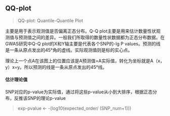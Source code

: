 ## QQ-plot

> QQ-plot:  Quantile-Quantile Plot 

主要是用于表示观测值是否偏离正态分布。Q-Q plot主要是用来估计数量性状观测值与预测值之间的差异。一般我们所取得的数量性状数据都为正态分布数据。在GWAS研究中Q-Q plot的X和Y轴主要是代表各个SNP的-lg P values。预测的线是一条从原点发出的45°角的虚线。实际观测值则是标的实心点。 

 理论上一个点A在该图上的位置应该是A预测值=A实际值，转化为坐标就是A（x，y）x=y。所以预测的线是一条从原点发出的45°线。 

#### 估计理论值

SNP对应的p-value为实际值，通过将这些p-value从小到大排序，根据正态分布，反推该SNP的理论p-value

>  exp-pvalue <- -(log10(expected_order/ (SNP_num+1))) 


